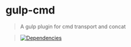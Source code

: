 gulp-cmd
=========

>A gulp plugin for cmd transport and concat

>[![Dependencies][david-image]][david-url]

[david-image]: http://img.shields.io/david/nuintun/umd-deps.svg?style=flat-square
[david-url]: https://david-dm.org/Nuintun/umd-deps